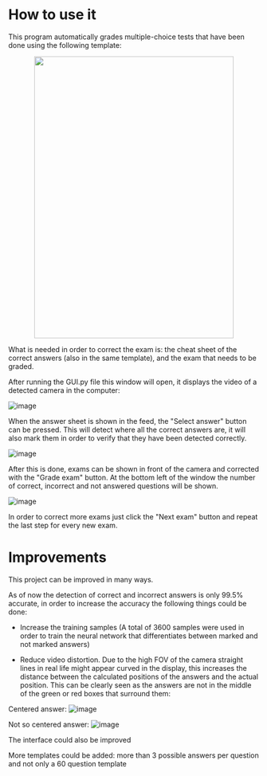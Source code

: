 # How to use it

This program automatically grades multiple-choice tests that have been done using the following template:

<p align="center">
  <img width="400" height="566" src="https://github.com/XaviMV/multiple-choice-exam-grader/assets/70759474/0065c948-140f-4d08-8a01-771879749359">
</p>

What is needed in order to correct the exam is: the cheat sheet of the correct answers (also in the same template), and the exam that needs to be graded.

After running the GUI.py file this window will open, it displays the video of a detected camera in the computer:

![image](https://github.com/XaviMV/multiple-choice-exam-grader/assets/70759474/78f214bb-bd1a-44bc-b6fc-b60da29df9ad)

When the answer sheet is shown in the feed, the "Select answer" button can be pressed. This will detect where all the correct answers are, it will also mark them in order to verify that they have been detected correctly.

![image](https://github.com/XaviMV/multiple-choice-exam-grader/assets/70759474/a6bc4db0-0721-4617-93d0-0218dc2bc511)

After this is done, exams can be shown in front of the camera and corrected with the "Grade exam" button. At the bottom left of the window the number of correct, incorrect and not answered questions will be shown.

![image](https://github.com/XaviMV/multiple-choice-exam-grader/assets/70759474/926edfcd-de53-40b5-ba49-838132a9d12f)

In order to correct more exams just click the "Next exam" button and repeat the last step for every new exam.

# Improvements

This project can be improved in many ways.

As of now the detection of correct and incorrect answers is only 99.5% accurate, in order to increase the accuracy the following things could be done:

- Increase the training samples (A total of 3600 samples were used in order to train the neural network that differentiates between marked and not marked answers)

- Reduce video distortion. Due to the high FOV of the camera straight lines in real life might appear curved in the display, this increases the distance between the calculated positions of the answers and the actual position. This can be clearly seen as the answers are not in the middle of the green or red boxes that surround them:

Centered answer:
![image](https://github.com/XaviMV/multiple-choice-exam-grader/assets/70759474/e3a71225-9bf1-4c30-a5bb-a6fdcc1c00db)

Not so centered answer:
![image](https://github.com/XaviMV/multiple-choice-exam-grader/assets/70759474/bbdd3919-f0f2-42ff-ba32-b76134eb5ddd)

The interface could also be improved

More templates could be added: more than 3 possible answers per question and not only a 60 question template
